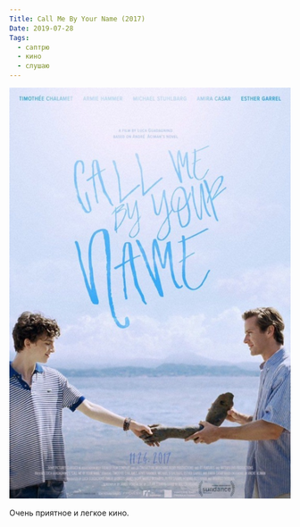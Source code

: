 ```yaml
---
Title: Call Me By Your Name (2017)
Date: 2019-07-28
Tags:
  - саптрю
  - кино
  - слушаю
---
```


![Call Me By Your Name](images/call-me-by-your-name.jpg)

Очень приятное и легкое кино.